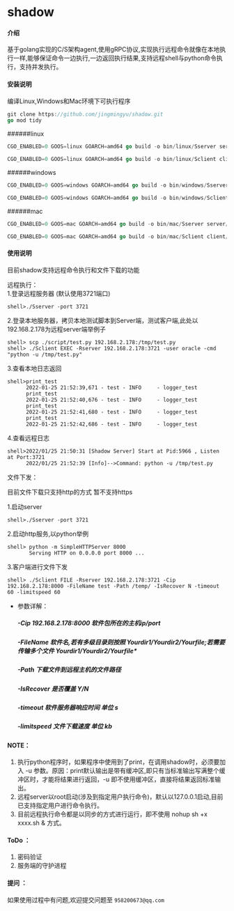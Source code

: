 # shadow

#### 介绍
基于golang实现的C/S架构agent,使用gRPC协议,实现执行远程命令就像在本地执行一样,能够保证命令一边执行,一边返回执行结果,支持远程shell与python命令执行，支持并发执行。

#### 安装说明
编译Linux,Windows和Mac环境下可执行程序

```go
git clone https://github.com/jingmingyu/shadow.git
go mod tidy 
```

######linux
```go
CGO_ENABLED=0 GOOS=linux GOARCH=amd64 go build -o bin/linux/Sserver server/main.go

CGO_ENABLED=0 GOOS=linux GOARCH=amd64 go build -o bin/linux/Sclient client/main.go
```
######windows
```go
CGO_ENABLED=0 GOOS=windows GOARCH=amd64 go build -o bin/windows/Sserver server/main.go

CGO_ENABLED=0 GOOS=windows GOARCH=amd64 go build -o bin/windows/Sclient client/main.go
```
######mac
```go
CGO_ENABLED=0 GOOS=mac GOARCH=amd64 go build -o bin/mac/Sserver server/main.go

CGO_ENABLED=0 GOOS=mac GOARCH=amd64 go build -o bin/mac/Sclient client/main.go
```

#### 使用说明
目前shadow支持远程命令执行和文件下载的功能

远程执行：   
1.登录远程服务器 (默认使用3721端口)

    shell>./Sserver -port 3721 

2.登录本地服务器，拷贝本地测试脚本到Server端，测试客户端,此处以192.168.2.178为远程server端举例子

    shell> scp ./script/test.py 192.168.2.178:/tmp/test.py
    shell> ./Sclient EXEC -Rserver 192.168.2.178:3721 -user oracle -cmd "python -u /tmp/test.py"  

3.查看本地日志返回

    shell>print_test
          2022-01-25 21:52:39,671 - test - INFO     - logger_test
          print_test
          2022-01-25 21:52:40,676 - test - INFO     - logger_test
          print_test
          2022-01-25 21:52:41,680 - test - INFO     - logger_test
          print_test
          2022-01-25 21:52:42,686 - test - INFO     - logger_test

4.查看远程日志

    shell>2022/01/25 21:50:31 [Shadow Server] Start at Pid:5966 , Listen at Port:3721              
          2022/01/25 21:52:39 [Info]-->Command: python -u /tmp/test.py

文件下发：

目前文件下载只支持http的方式 暂不支持https

1.启动server

    shell>./Sserver -port 3721 

2.启动http服务,以python举例

    shell> python -m SimpleHTTPServer 8000 
           Serving HTTP on 0.0.0.0 port 8000 ... 

3.客户端进行文件下发

    shell> ./Sclient FILE -Rserver 192.168.2.178:3721 -Cip 192.168.2.178:8000 -FileName test -Path /temp/ -IsRecover N -timeout 60 -limitspeed 60

* 参数详解：
  ##### -Cip 192.168.2.178:8000 软件包所在的主机ip/port
  ##### -FileName               软件名,若有多级目录则按照 Yourdir1/Yourdir2/Yourfile;若需要传输多个文件 Yourdir1/Yourdir2/Yourfile*
  ##### -Path                   下载文件到远程主机的文件路径
  ##### -IsRecover              是否覆盖 Y/N
  ##### -timeout                软件服务器响应时间 单位 s
  ##### -limitspeed             文件下载速度 单位 kb


#### NOTE：
1. 执行python程序时，如果程序中使用到了print，在调用shadow时，必须要加入 -u 参数。原因：print默认输出是带有缓冲区,即只有当标准输出写满整个缓冲区时，才能将结果进行返回，-u 即不使用缓冲区，直接将结果返回标准输出。
2. 远程server以root启动(涉及到指定用户执行命令)，默认以127.0.0.1启动,目前已支持指定用户进行命令执行。
3. 目前远程执行命令都是以同步的方式进行运行，即不使用 nohup sh +x xxxx.sh & 方式。

#### ToDo ：
1. 密码验证
2. 服务端的守护进程

####  提问 ：
如果使用过程中有问题,欢迎提交问题至 `958200673@qq.com`